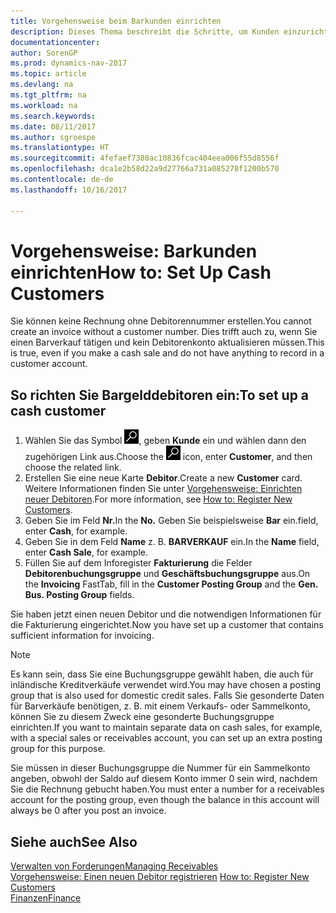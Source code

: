 ```yaml
---
title: Vorgehensweise beim Barkunden einrichten
description: Dieses Thema beschreibt die Schritte, um Kunden einzurichten, der in bar bezahlt.
documentationcenter: 
author: SorenGP
ms.prod: dynamics-nav-2017
ms.topic: article
ms.devlang: na
ms.tgt_pltfrm: na
ms.workload: na
ms.search.keywords: 
ms.date: 08/11/2017
ms.author: sgroespe
ms.translationtype: HT
ms.sourcegitcommit: 4fefaef7380ac10836fcac404eea006f55d8556f
ms.openlocfilehash: dca1e2b58d22a9d27766a731a085278f1200b570
ms.contentlocale: de-de
ms.lasthandoff: 10/16/2017

---
```

# <a name="how-to-set-up-cash-customers"></a><span data-ttu-id="44d58-103">Vorgehensweise: Barkunden einrichten</span><span class="sxs-lookup"><span data-stu-id="44d58-103">How to: Set Up Cash Customers</span></span>
<span data-ttu-id="44d58-104">Sie können keine Rechnung ohne Debitorennummer erstellen.</span><span class="sxs-lookup"><span data-stu-id="44d58-104">You cannot create an invoice without a customer number.</span></span> <span data-ttu-id="44d58-105">Dies trifft auch zu, wenn Sie einen Barverkauf tätigen und kein Debitorenkonto aktualisieren müssen.</span><span class="sxs-lookup"><span data-stu-id="44d58-105">This is true, even if you make a cash sale and do not have anything to record in a customer account.</span></span>  

## <a name="to-set-up-a-cash-customer"></a><span data-ttu-id="44d58-106">So richten Sie Bargelddebitoren ein:</span><span class="sxs-lookup"><span data-stu-id="44d58-106">To set up a cash customer</span></span>  
1.  <span data-ttu-id="44d58-107">Wählen Sie das Symbol ![Nach Seite oder Bericht suchen](media/ui-search/search_small.png "Symbol Nach Seite oder Bericht suchen"), geben **Kunde** ein und wählen dann den zugehörigen Link aus.</span><span class="sxs-lookup"><span data-stu-id="44d58-107">Choose the ![Search for Page or Report](media/ui-search/search_small.png "Search for Page or Report icon") icon, enter **Customer**, and then choose the related link.</span></span>  
2.  <span data-ttu-id="44d58-108">Erstellen Sie eine neue Karte **Debitor**.</span><span class="sxs-lookup"><span data-stu-id="44d58-108">Create a new **Customer** card.</span></span> <span data-ttu-id="44d58-109">Weitere Informationen finden Sie unter [Vorgehensweise: Einrichten neuer Debitoren](sales-how-register-new-customers.md).</span><span class="sxs-lookup"><span data-stu-id="44d58-109">For more information, see [How to: Register New Customers](sales-how-register-new-customers.md).</span></span>
3.  <span data-ttu-id="44d58-110">Geben Sie im Feld **Nr.**</span><span class="sxs-lookup"><span data-stu-id="44d58-110">In the **No.**</span></span> <span data-ttu-id="44d58-111">Geben Sie beispielsweise **Bar** ein.</span><span class="sxs-lookup"><span data-stu-id="44d58-111">field, enter **Cash**, for example.</span></span>  
4.  <span data-ttu-id="44d58-112">Geben Sie in dem Feld **Name** z. B. **BARVERKAUF** ein.</span><span class="sxs-lookup"><span data-stu-id="44d58-112">In the **Name** field, enter **Cash Sale**, for example.</span></span>  
5.  <span data-ttu-id="44d58-113">Füllen Sie auf dem Inforegister **Fakturierung** die Felder **Debitorenbuchungsgruppe** und **Geschäftsbuchungsgruppe** aus.</span><span class="sxs-lookup"><span data-stu-id="44d58-113">On the **Invoicing** FastTab, fill in the **Customer Posting Group** and the **Gen. Bus. Posting Group** fields.</span></span>  

 <span data-ttu-id="44d58-114">Sie haben jetzt einen neuen Debitor und die notwendigen Informationen für die Fakturierung eingerichtet.</span><span class="sxs-lookup"><span data-stu-id="44d58-114">Now you have set up a customer that contains sufficient information for invoicing.</span></span>  

> [!NOTE]  
>  <span data-ttu-id="44d58-115">Es kann sein, dass Sie eine Buchungsgruppe gewählt haben, die auch für inländische Kreditverkäufe verwendet wird.</span><span class="sxs-lookup"><span data-stu-id="44d58-115">You may have chosen a posting group that is also used for domestic credit sales.</span></span> <span data-ttu-id="44d58-116">Falls Sie gesonderte Daten für Barverkäufe benötigen, z. B. mit einem Verkaufs- oder Sammelkonto, können Sie zu diesem Zweck eine gesonderte Buchungsgruppe einrichten.</span><span class="sxs-lookup"><span data-stu-id="44d58-116">If you want to maintain separate data on cash sales, for example, with a special sales or receivables account, you can set up an extra posting group for this purpose.</span></span>  
>   
>  <span data-ttu-id="44d58-117">Sie müssen in dieser Buchungsgruppe die Nummer für ein Sammelkonto angeben, obwohl der Saldo auf diesem Konto immer 0 sein wird, nachdem Sie die Rechnung gebucht haben.</span><span class="sxs-lookup"><span data-stu-id="44d58-117">You must enter a number for a receivables account for the posting group, even though the balance in this account will always be 0 after you post an invoice.</span></span>  

## <a name="see-also"></a><span data-ttu-id="44d58-118">Siehe auch</span><span class="sxs-lookup"><span data-stu-id="44d58-118">See Also</span></span>
[<span data-ttu-id="44d58-119">Verwalten von Forderungen</span><span class="sxs-lookup"><span data-stu-id="44d58-119">Managing Receivables</span></span>](receivables-manage-receivables.md)  
<span data-ttu-id="44d58-120">[Vorgehensweise: Einen neuen Debitor registrieren](sales-how-register-new-customers.md)  </span><span class="sxs-lookup"><span data-stu-id="44d58-120">[How to: Register New Customers](sales-how-register-new-customers.md)  </span></span>  
[<span data-ttu-id="44d58-121">Finanzen</span><span class="sxs-lookup"><span data-stu-id="44d58-121">Finance</span></span>](finance.md)  


